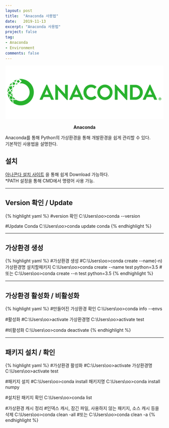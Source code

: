 ```yaml
---
layout: post
title:  "Anaconda 사용법"
date:   2019-11-13
excerpt: "Anaconda 사용법"
project: false
tag:
- Anaconda
- Environment
comments: false
---
```


![Anaconda-logo](/assets/img/anaconda-logo2.png)    
    
<center><b>Anaconda</b></center>
     
Anaconda를 통해 Python의 가상환경을 통해 개발환경을 쉽게 관리할 수 있다.<br>
기본적인 사용법을 설명한다.
      
## 설치
[아나콘다 설치 사이트](https://www.anaconda.com/distribution/#download-section) 을 통해 쉽게 Download 가능하다.<br>
*PATH 설정을 통해 CMD에서 명령어 사용 가능.<br>

---

## Version 확인 / Update

{% highlight yaml %}
#version 확인
C:\Users\oo>conda --version

#Update Conda
C:\Users\oo>conda update conda
{% endhighlight %}

---

## 가상환경 생성
{% highlight yaml %}
#가상환경 생성
#C:\Users\oo>conda create --name(-n) 가상환경명 설치할패키지
C:\Users\oo>conda create --name test python=3.5
#또는
C:\Users\oo>conda create --n test python=3.5
{% endhighlight %}

---

## 가상환경 활성화 / 비활성화
{% highlight yaml %}
#만들어진 가상환경 확인
C:\Users\oo>conda info --envs

#활성화
#C:\Users\oo>activate 가상환경명
C:\Users\oo>activate test

#비활성화
C:\Users\oo>conda deactivate
{% endhighlight %}

---

## 패키지 설치 / 확인
{% highlight yaml %}
#가상환경 활성화
#C:\Users\oo>activate 가상환경명
C:\Users\oo>activate test

#패키지 설치
#C:\Users\oo>conda install 패키지명
C:\Users\oo>conda install numpy

#설치된 패키지 확인
C:\Users\oo>conda list

#가상환경 캐시 정리
#인덱스 캐시, 잠긴 파일, 사용하지 않는 패키지, 소스 캐시 등을 삭제
C:\Users\oo>conda clean -all
#또는
C:\Users\oo>conda clean -a
{% endhighlight %}
